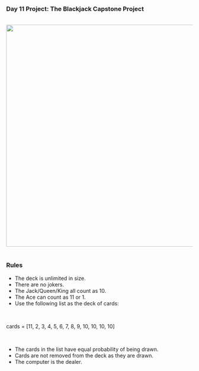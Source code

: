 ### Day 11 Project: The Blackjack Capstone Project

<br>

<div align = center>
  <img src = "P11.gif" width = 600>
</div>

<br>

### Rules

- The deck is unlimited in size.
- There are no jokers.
- The Jack/Queen/King all count as 10.
- The Ace can count as 11 or 1.
- Use the following list as the deck of cards:

<br>

cards = [11, 2, 3, 4, 5, 6, 7, 8, 9, 10, 10, 10, 10]

<br>

- The cards in the list have equal probability of being drawn.
- Cards are not removed from the deck as they are drawn.
- The computer is the dealer.

<br>

